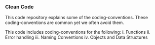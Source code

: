### Clean Code

This code repository explains some of the coding-conventions.
These coding-conventions are common yet we often avoid them.

This code includes coding-conventions for the following:
     i.   Functions
     ii.  Error handling
     iii. Naming Conventions
     iv.  Objects and Data Structures
